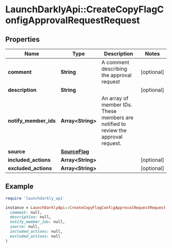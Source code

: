 # LaunchDarklyApi::CreateCopyFlagConfigApprovalRequestRequest

## Properties

| Name | Type | Description | Notes |
| ---- | ---- | ----------- | ----- |
| **comment** | **String** | A comment describing the approval request | [optional] |
| **description** | **String** |  | [optional] |
| **notify_member_ids** | **Array&lt;String&gt;** | An array of member IDs. These members are notified to review the approval request. |  |
| **source** | [**SourceFlag**](SourceFlag.md) |  |  |
| **included_actions** | **Array&lt;String&gt;** |  | [optional] |
| **excluded_actions** | **Array&lt;String&gt;** |  | [optional] |

## Example

```ruby
require 'launchdarkly_api'

instance = LaunchDarklyApi::CreateCopyFlagConfigApprovalRequestRequest.new(
  comment: null,
  description: null,
  notify_member_ids: null,
  source: null,
  included_actions: null,
  excluded_actions: null
)
```

